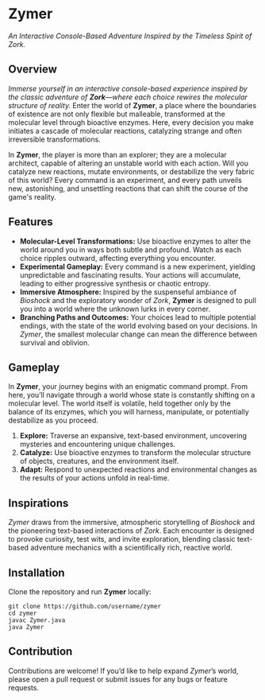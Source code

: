 <h1>Zymer</h1>

<p><em>An Interactive Console-Based Adventure Inspired by the Timeless Spirit of Zork.</em></p>

<h2>Overview</h2>

<p><em>Immerse yourself in an interactive console-based experience inspired by the classic adventure of <strong>Zork</strong>—where each choice rewires the molecular structure of reality.</em> Enter the world of <strong>Zymer</strong>, a place where the boundaries of existence are not only flexible but malleable, transformed at the molecular level through bioactive enzymes. Here, every decision you make initiates a cascade of molecular reactions, catalyzing strange and often irreversible transformations.</p>

<p>In <strong>Zymer</strong>, the player is more than an explorer; they are a molecular architect, capable of altering an unstable world with each action. Will you catalyze new reactions, mutate environments, or destabilize the very fabric of this world? Every command is an experiment, and every path unveils new, astonishing, and unsettling reactions that can shift the course of the game's reality.</p>

<h2>Features</h2>

<ul>
  <li><strong>Molecular-Level Transformations:</strong> Use bioactive enzymes to alter the world around you in ways both subtle and profound. Watch as each choice ripples outward, affecting everything you encounter.</li>
  <li><strong>Experimental Gameplay:</strong> Every command is a new experiment, yielding unpredictable and fascinating results. Your actions will accumulate, leading to either progressive synthesis or chaotic entropy.</li>
  <li><strong>Immersive Atmosphere:</strong> Inspired by the suspenseful ambiance of <em>Bioshock</em> and the exploratory wonder of <em>Zork</em>, <strong>Zymer</strong> is designed to pull you into a world where the unknown lurks in every corner.</li>
  <li><strong>Branching Paths and Outcomes:</strong> Your choices lead to multiple potential endings, with the state of the world evolving based on your decisions. In <em>Zymer</em>, the smallest molecular change can mean the difference between survival and oblivion.</li>
</ul>

<h2>Gameplay</h2>

<p>In <strong>Zymer</strong>, your journey begins with an enigmatic command prompt. From here, you’ll navigate through a world whose state is constantly shifting on a molecular level. The world itself is volatile, held together only by the balance of its enzymes, which you will harness, manipulate, or potentially destabilize as you proceed.</p>

<ol>
  <li><strong>Explore:</strong> Traverse an expansive, text-based environment, uncovering mysteries and encountering unique challenges.</li>
  <li><strong>Catalyze:</strong> Use bioactive enzymes to transform the molecular structure of objects, creatures, and the environment itself.</li>
  <li><strong>Adapt:</strong> Respond to unexpected reactions and environmental changes as the results of your actions unfold in real-time.</li>
</ol>

<h2>Inspirations</h2>

<p><em>Zymer</em> draws from the immersive, atmospheric storytelling of <em>Bioshock</em> and the pioneering text-based interactions of <em>Zork</em>. Each encounter is designed to provoke curiosity, test wits, and invite exploration, blending classic text-based adventure mechanics with a scientifically rich, reactive world.</p>

<h2>Installation</h2>

<p>Clone the repository and run <strong>Zymer</strong> locally:</p>

<pre><code>git clone https://github.com/username/zymer
cd zymer
javac Zymer.java
java Zymer
</code></pre>

<h2>Contribution</h2>

<p>Contributions are welcome! If you’d like to help expand <em>Zymer</em>’s world, please open a pull request or submit issues for any bugs or feature requests.</p>


